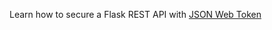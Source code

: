 Learn how to secure a Flask REST API with [JSON Web Token](https://geekflare.com/securing-flask-api-with-jwt/)
